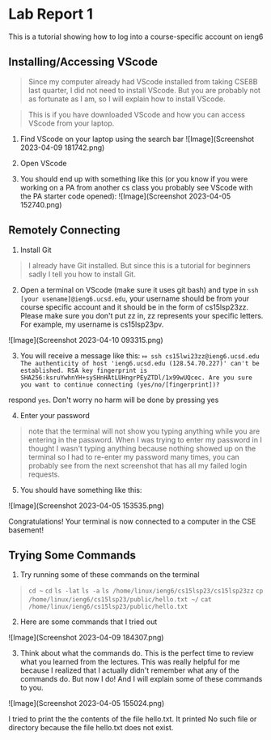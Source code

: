 Lab Report 1
============
This is a tutorial showing how to log into a course-specific account on ieng6


**Installing/Accessing VScode**
---

> Since my computer already had VScode installed from taking CSE8B last quarter, I did not need to install VScode. But you are probably not as fortunate as I am, so I will explain how to install VScode.




> This is if you have downloaded VScode and how you can access VScode from your laptop.

1) Find VScode on your laptop using the search bar
![Image](Screenshot 2023-04-09 181742.png)

2) Open VScode

3) You should end up with something like this (or you know if you were working on a PA from another cs class you probably see VScode with the PA starter code opened):
![Image](Screenshot 2023-04-05 152740.png)




**Remotely Connecting**
---
1) Install Git

> I already have Git installed. But since this is a tutorial for beginners sadly I tell you how to install Git. 

2) Open a terminal on VScode (make sure it uses git bash) and type in `ssh [your usename]@ieng6.ucsd.edu`, your username should be from your course specific account and it should be in the form of cs15lsp23zz. Please make sure you don't put zz in, zz represents your specific letters. For example, my username is cs15lsp23pv.

![Image](Screenshot 2023-04-10 093315.png)

3) You will receive a message like this: 
`⤇ ssh cs15lwi23zz@ieng6.ucsd.edu
The authenticity of host 'ieng6.ucsd.edu (128.54.70.227)' can't be established.
RSA key fingerprint is SHA256:ksruYwhnYH+sySHnHAtLUHngrPEyZTDl/1x99wUQcec.
Are you sure you want to continue connecting (yes/no/[fingerprint])? `

respond `yes`. 
Don't worry no harm will be done by pressing yes

4) Enter your password 
> note that the terminal will not show you typing anything while you are entering in the password. When I was trying to enter my password in I thought I wasn't typing anything because nothing showed up on the terminal so I had to re-enter my password many times, you can probably see from the next screenshot that has all my failed login requests.

5) You should have something like this:

![Image](Screenshot 2023-04-05 153535.png)


Congratulations! Your terminal is now connected to a computer in the CSE basement!


**Trying Some Commands**
---
1) Try running some of these commands on the terminal
> `cd ~`
`cd`
`ls -lat`
`ls -a`
`ls /home/linux/ieng6/cs15lsp23/cs15lsp23zz`
`cp /home/linux/ieng6/cs15lsp23/public/hello.txt ~/`
`cat /home/linux/ieng6/cs15lsp23/public/hello.txt`

2) Here are some commands that I tried out

![Image](Screenshot 2023-04-09 184307.png)


3) Think about what the commands do. This is the perfect time to review what you learned from the lectures. This was really helpful for me because I realized that I actually didn't remember what any of the commands do. But now I do! And I will explain some of these commands to you.

![Image](Screenshot 2023-04-05 155024.png)

I tried to print the the contents of the file hello.txt. It printed No such file or directory because the file hello.txt does not exist.

